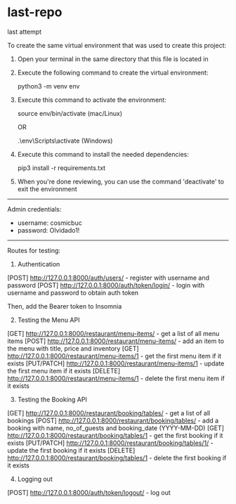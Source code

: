 # last-repo
last attempt

To create the same virtual environment that was used to create this project:

1. Open your terminal in the same directory that this file is located in
2. Execute the following command to create the virtual environment:

    python3 -m venv env

3. Execute this command to activate the environment:

    source env/bin/activate (mac/Linux)

    OR

    .\env\Scripts\activate (Windows)
    
4. Execute this command to install the needed dependencies:

    pip3 install -r requirements.txt

5. When you're done reviewing, you can use the command 'deactivate' to exit the environment

--------------------

Admin credentials:

- username: cosmicbuc
- password: Olvidado1!


--------------------

Routes for testing:

1. Authentication

[POST] http://127.0.0.1:8000/auth/users/ - register with username and password
[POST] http://127.0.0.1:8000/auth/token/login/ - login with username and password to obtain auth token

Then, add the Bearer token to Insomnia

2. Testing the Menu API

[GET] http://127.0.0.1:8000/restaurant/menu-items/ - get a list of all menu items
[POST] http://127.0.0.1:8000/restaurant/menu-items/ - add an item to the menu with title, price and inventory
[GET] http://127.0.0.1:8000/restaurant/menu-items/1 - get the first menu item if it exists
[PUT/PATCH] http://127.0.0.1:8000/restaurant/menu-items/1 - update the first menu item if it exists
[DELETE] http://127.0.0.1:8000/restaurant/menu-items/1 - delete the first menu item if it exists

3. Testing the Booking API

[GET] http://127.0.0.1:8000/restaurant/booking/tables/ - get a list of all bookings
[POST] http://127.0.0.1:8000/restaurant/booking/tables/ - add a booking with name, no_of_guests and booking_date (YYYY-MM-DD)
[GET] http://127.0.0.1:8000/restaurant/booking/tables/1 - get the first booking if it exists
[PUT/PATCH] http://127.0.0.1:8000/restaurant/booking/tables/1/ - update the first booking if it exists
[DELETE] http://127.0.0.1:8000/restaurant/booking/tables/1 - delete the first booking if it exists

4. Logging out

[POST] http://127.0.0.1:8000/auth/token/logout/ - log out 
